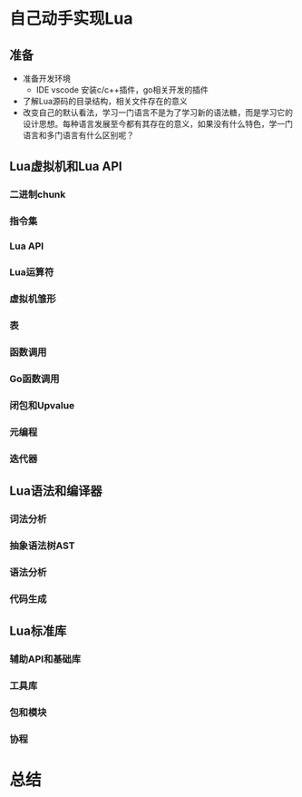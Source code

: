 
# 自己动手实现Lua

## 准备
- 准备开发环境
  - IDE vscode 安装c/c++插件，go相关开发的插件
- 了解Lua源码的目录结构，相关文件存在的意义
- 改变自己的默认看法，学习一门语言不是为了学习新的语法糖，而是学习它的设计思想。每种语言发展至今都有其存在的意义，如果没有什么特色，学一门语言和多门语言有什么区别呢？

## Lua虚拟机和Lua API

### 二进制chunk

### 指令集

### Lua API

### Lua运算符

### 虚拟机雏形

### 表

### 函数调用

### Go函数调用

### 闭包和Upvalue


### 元编程

### 迭代器


## Lua语法和编译器

### 词法分析

### 抽象语法树AST

### 语法分析


### 代码生成


## Lua标准库

### 辅助API和基础库


### 工具库

### 包和模块

### 协程


# 总结